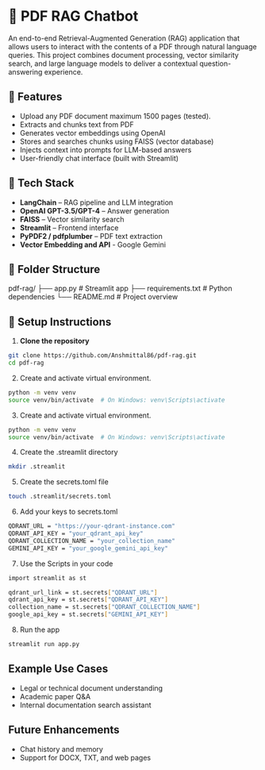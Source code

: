 # 📄 PDF RAG Chatbot

An end-to-end Retrieval-Augmented Generation (RAG) application that allows users to interact with the contents of a PDF through natural language queries. This project combines document processing, vector similarity search, and large language models to deliver a contextual question-answering experience.

## 🚀 Features

- Upload any PDF document maximum 1500 pages (tested).
- Extracts and chunks text from PDF
- Generates vector embeddings using OpenAI
- Stores and searches chunks using FAISS (vector database)
- Injects context into prompts for LLM-based answers
- User-friendly chat interface (built with Streamlit)

## 🧠 Tech Stack

- **LangChain** – RAG pipeline and LLM integration
- **OpenAI GPT-3.5/GPT-4** – Answer generation
- **FAISS** – Vector similarity search
- **Streamlit** – Frontend interface
- **PyPDF2 / pdfplumber** – PDF text extraction
- **Vector Embedding and API** - Google Gemini

## 📂 Folder Structure

pdf-rag/
├── app.py # Streamlit app
├── requirements.txt # Python dependencies
└── README.md # Project overview

## 🔧 Setup Instructions

1. **Clone the repository**
```bash
git clone https://github.com/Anshmittal86/pdf-rag.git
cd pdf-rag
```
2. Create and activate virtual environment.
```bash
python -m venv venv
source venv/bin/activate  # On Windows: venv\Scripts\activate
```

3. Create and activate virtual environment.
```bash
python -m venv venv
source venv/bin/activate  # On Windows: venv\Scripts\activate
```

4. Create the .streamlit directory
```bash
mkdir .streamlit
```

5. Create the secrets.toml file
```bash
touch .streamlit/secrets.toml
```

6. Add your keys to secrets.toml

```bash
QDRANT_URL = "https://your-qdrant-instance.com"
QDRANT_API_KEY = "your_qdrant_api_key"
QDRANT_COLLECTION_NAME = "your_collection_name"
GEMINI_API_KEY = "your_google_gemini_api_key"
```

7. Use the Scripts in your code
```bash
import streamlit as st

qdrant_url_link = st.secrets["QDRANT_URL"]
qdrant_api_key = st.secrets["QDRANT_API_KEY"]
collection_name = st.secrets["QDRANT_COLLECTION_NAME"]
google_api_key = st.secrets["GEMINI_API_KEY"]
```

8. Run the app
```bash
streamlit run app.py
```

## Example Use Cases
- Legal or technical document understanding
- Academic paper Q&A
- Internal documentation search assistant

## Future Enhancements
- Chat history and memory
- Support for DOCX, TXT, and web pages
